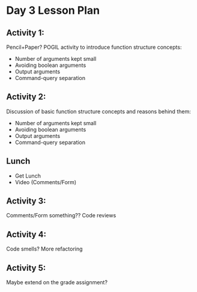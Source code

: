 # Day 3 Lesson Plan

## Activity 1:

Pencil+Paper? POGIL activity to introduce function structure concepts:

- Number of arguments kept small
- Avoiding boolean arguments
- Output arguments
- Command-query separation

## Activity 2:

Discussion of basic function structure concepts and reasons behind them:

- Number of arguments kept small
- Avoiding boolean arguments
- Output arguments
- Command-query separation

## Lunch

- Get Lunch
- Video (Comments/Form)

## Activity 3:

Comments/Form something?? Code reviews

## Activity 4:

Code smells? More refactoring

## Activity 5:

Maybe extend on the grade assignment?
